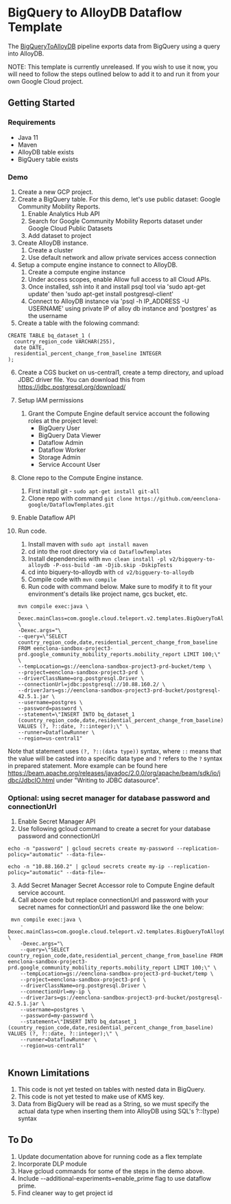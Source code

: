 # BigQuery to AlloyDB Dataflow Template

The [BigQueryToAlloyDB](src/main/java/com/google/cloud/teleport/v2/templates/BigQueryToBigtable.java) pipeline exports data from BigQuery using a query into AlloyDB.

NOTE: This template is currently unreleased. If you wish to use it now, you
will need to follow the steps outlined below to add it to and run it from
your own Google Cloud project.

## Getting Started

### Requirements
* Java 11
* Maven
* AlloyDB table exists
* BigQuery table exists

### Demo
1. Create a new GCP project.
2. Create a BigQuery table. For this demo, let's use public dataset: Google Community Mobility Reports.
    1. Enable Analytics Hub API
    2. Search for Google Community Mobility Reports dataset under Google Cloud Public Datasets
    3. Add dataset to project
3. Create AlloyDB instance.
    1. Create a cluster
    2. Use default network and allow private services access connection
4. Setup a compute engine instance to connect to AlloyDB.
    1. Create a compute engine instance
    2. Under access scopes, enable Allow full access to all Cloud APIs.
    3. Once installed, ssh into it and install psql tool via 'sudo apt-get update' then 'sudo apt-get install postgresql-client'
    4. Connect to AlloyDB instance via 'psql -h IP_ADDRESS -U USERNAME' using private IP of alloy db instance and 'postgres' as the username
5. Create a table with the folowing command:
```
CREATE TABLE bq_dataset_1 (
  country_region_code VARCHAR(255),
  date DATE,
  residential_percent_change_from_baseline INTEGER
);
```
6. Create a CGS bucket on us-central1, create a temp directory, and upload JDBC driver file. You can download this from https://jdbc.postgresql.org/download/
7. Setup IAM permissions
    1. Grant the Compute Engine default service account the following roles at the project level:
        - BigQuery User
        - BigQuery Data Viewer
        - Dataflow Admin
        - Dataflow Worker
        - Storage Admin
        - Service Account User
8. Clone repo to the Compute Engine instance.
    1. First install git - `sudo apt-get install git-all`
    2. Clone repo with command `git clone https://github.com/eenclona-google/DataflowTemplates.git`
9. Enable Dataflow API
10. Run code.
    1. Install maven with `sudo apt install maven`
    2. cd into the root directory via `cd DataflowTemplates`
    3. Install dependencies with `mvn clean install -pl v2/bigquery-to-alloydb -P-oss-build -am -Djib.skip -DskipTests`
    4. cd into biquery-to-alloydb with `cd v2/bigquery-to-alloydb`
    5. Compile code with `mvn compile`
    6. Run code with command below. Make sure to modify it to fit your environment's details like project name, gcs bucket, etc.

    ```
    mvn compile exec:java \
    -Dexec.mainClass=com.google.cloud.teleport.v2.templates.BigQueryToAlloyDB \
    -Dexec.args="\
    --query=\"SELECT country_region_code,date,residential_percent_change_from_baseline FROM eenclona-sandbox-project3-prd.google_community_mobility_reports.mobility_report LIMIT 100;\" \
    --tempLocation=gs://eenclona-sandbox-project3-prd-bucket/temp \
    --project=eenclona-sandbox-project3-prd \
    --driverClassName=org.postgresql.Driver \
    --connectionUrl=jdbc:postgresql://10.88.160.2/ \
    --driverJars=gs://eenclona-sandbox-project3-prd-bucket/postgresql-42.5.1.jar \
    --username=postgres \
    --password=password \
    --statement=\"INSERT INTO bq_dataset_1 (country_region_code,date,residential_percent_change_from_baseline) VALUES (?, ?::date, ?::integer);\" \
    --runner=DataflowRunner \
    --region=us-central1"
    ```
Note that statement uses `(?, ?::(data type))` syntax, where `::` means that the value will be casted into a specific data type and `?` refers to the `?` syntax in prepared statement. More example can be found here https://beam.apache.org/releases/javadoc/2.0.0/org/apache/beam/sdk/io/jdbc/JdbcIO.html under "Writing to JDBC datasource".

### Optional: using secret manager for database password and connectionUrl
1. Enable Secret Manager API
2. Use following gcloud command to create a secret for your database password and connectionUrl
```
echo -n "password" | gcloud secrets create my-password --replication-policy="automatic" --data-file=-

echo -n "10.88.160.2" | gcloud secrets create my-ip --replication-policy="automatic" --data-file=-
```

3. Add Secret Manager Secret Accessor role to Compute Engine default service account.
4. Call above code but replace connectionUrl and password with your secret names for connectionUrl and password like the one below:

```
 mvn compile exec:java \
    -Dexec.mainClass=com.google.cloud.teleport.v2.templates.BigQueryToAlloyDB \
    -Dexec.args="\
    --query=\"SELECT country_region_code,date,residential_percent_change_from_baseline FROM eenclona-sandbox-project3-prd.google_community_mobility_reports.mobility_report LIMIT 100;\" \
    --tempLocation=gs://eenclona-sandbox-project3-prd-bucket/temp \
    --project=eenclona-sandbox-project3-prd \
    --driverClassName=org.postgresql.Driver \
    --connectionUrl=my-ip \
    --driverJars=gs://eenclona-sandbox-project3-prd-bucket/postgresql-42.5.1.jar \
    --username=postgres \
    --password=my-password \
    --statement=\"INSERT INTO bq_dataset_1 (country_region_code,date,residential_percent_change_from_baseline) VALUES (?, ?::date, ?::integer);\" \
    --runner=DataflowRunner \
    --region=us-central1"


```


## Known Limitations
1. This code is not yet tested on tables with nested data in BigQuery.
2. This code is not yet tested to make use of KMS key.
2. Data from BigQuery will be read as a String, so we must specify the actual data type when inserting them into AlloyDB using SQL's ?::(type) syntax


## To Do
1. Update documentation above for running code as a flex template
2. Incorporate DLP module
3. Have gcloud commands for some of the steps in the demo above.
4. Include --additional-experiments=enable_prime flag to use dataflow prime.
5. Find cleaner way to get project id
